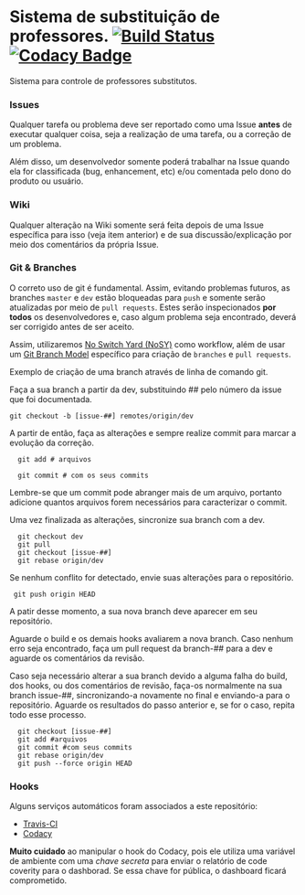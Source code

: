 # Sistema de substituição de professores. [![Build Status](https://travis-ci.org/Prof-Calebe/substituicao.svg?branch=master)](https://travis-ci.org/Prof-Calebe/substituicao) [![Codacy Badge](https://api.codacy.com/project/badge/Grade/5baebcd1bb1b4dfb9016a7fd1e5b5200)](https://www.codacy.com/app/calebepb/substituicao?utm_source=github.com&amp;utm_medium=referral&amp;utm_content=Prof-Calebe/substituicao&amp;utm_campaign=Badge_Grade)

Sistema para controle de professores substitutos.

### Issues

Qualquer tarefa ou problema deve ser reportado como uma Issue **antes** de executar qualquer coisa, seja a realização de uma tarefa, ou a correção de um problema.

Além disso, um desenvolvedor somente poderá trabalhar na Issue quando ela for classificada (bug, enhancement, etc) e/ou comentada pelo dono do produto ou usuário.

### Wiki

Qualquer alteração na Wiki somente será feita depois de uma Issue específica para isso (veja item anterior) e de sua discussão/explicação por meio dos comentários da própria Issue.

### Git & Branches

O correto uso de git é fundamental. Assim, evitando problemas futuros, as branches `master` e `dev` estão bloqueadas para `push` e somente serão atualizadas por meio de `pull requests`. Estes serão inspecionados **por todos** os desenvolvedores e, caso algum problema seja encontrado, deverá ser corrigido antes de ser aceito.

Assim, utilizaremos [No Switch Yard (NoSY)](http://geant.cern.ch/content/suggested-work-flow-distributed-projects-nosy) como workflow, além de usar um [Git Branch Model](http://nvie.com/posts/a-successful-git-branching-model/) específico para criação de `branches` e `pull requests`.

Exemplo de criação de uma branch através de linha de comando git.

Faça a sua branch a partir da dev, substituindo ## pelo número da issue que foi documentada.

    git checkout -b [issue-##] remotes/origin/dev
  
  
A partir de então, faça as alterações e sempre realize commit para marcar a evolução da correção.

      git add # arquivos
      
      git commit # com os seus commits 
Lembre-se que um commit pode abranger mais de um arquivo, portanto adicione quantos arquivos forem necessários para caracterizar o commit.

Uma vez finalizada as alterações, sincronize sua branch com a dev. 

      git checkout dev
      git pull 
      git checkout [issue-##]
      git rebase origin/dev
Se nenhum conflito for detectado, envie suas alterações para o repositório.

     git push origin HEAD
     
A patir desse momento, a sua nova branch deve aparecer em seu repositório.

Aguarde o build e os demais hooks avaliarem a nova branch. Caso nenhum erro seja encontrado, faça um pull request da branch-## para a dev e aguarde os comentários da revisão.

Caso seja necessário alterar a sua branch devido a alguma falha do build, dos hooks, ou dos comentários de revisão, faça-os normalmente na sua branch issue-##, sincronizando-a novamente no final e enviando-a para o repositório. Aguarde os resultados do passo anterior e, se for o caso, repita todo esse processo.

      git checkout [issue-##]
      git add #arquivos 
      git commit #com seus commits 
      git rebase origin/dev
      git push --force origin HEAD 

### Hooks

Alguns serviços automáticos foram associados a este repositório:
- [Travis-CI](https://travis-ci.org/Prof-Calebe/substituicao)
- [Codacy](https://www.codacy.com/app/calebepb/substituicao/dashboard)

**Muito cuidado** ao manipular o hook do Codacy, pois ele utiliza uma variável de ambiente com uma _chave secreta_ para enviar o relatório de code coverity para o dashborad. Se essa chave for pública, o dashboard ficará comprometido.

